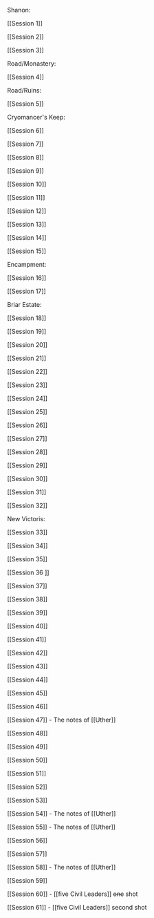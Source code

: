 Shanon:

[[Session 1]]

[[Session 2]]

[[Session 3]]

Road/Monastery:

[[Session 4]]

Road/Ruins:

[[Session 5]]

Cryomancer's Keep:

[[Session 6]]

[[Session 7]]

[[Session 8]]

[[Session 9]]

[[Session 10]]

[[Session 11]]

[[Session 12]]

[[Session 13]]

[[Session 14]]

[[Session 15]]

Encampment:

[[Session 16]]

[[Session 17]]

Briar Estate:

[[Session 18]]

[[Session 19]]

[[Session 20]]

[[Session 21]]

[[Session 22]]

[[Session 23]]

[[Session 24]]

[[Session 25]]

[[Session 26]]

[[Session 27]]

[[Session 28]]

[[Session 29]]

[[Session 30]]

[[Session 31]]

[[Session 32]]

New Victoris:

[[Session 33]] 

[[Session 34]]

[[Session 35]]

[[Session 36 ]]

[[Session 37]]

[[Session 38]]

[[Session 39]]

[[Session 40]]

[[Session 41]] 

[[Session 42]]

[[Session 43]]

[[Session 44]]

[[Session 45]] 

[[Session 46]] 

[[Session 47]] - The notes of [[Uther]]

[[Session 48]]

[[Session 49]]

[[Session 50]]

[[Session 51]]

[[Session 52]]

[[Session 53]]

[[Session 54]] - The notes of [[Uther]]

[[Session 55]] - The notes of [[Uther]]

[[Session 56]] 

[[Session 57]]

[[Session 58]] - The notes of [[Uther]] 

[[Session 59]]

[[Session 60]] - [[five Civil Leaders]] ~~one~~ shot

[[Session 61]] - [[five Civil Leaders]] second shot



